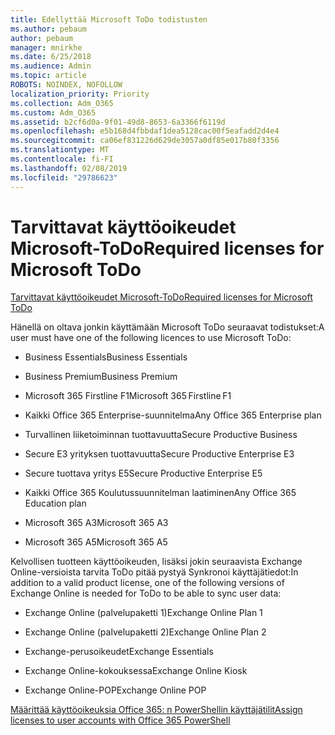 ```yaml
---
title: Edellyttää Microsoft ToDo todistusten
ms.author: pebaum
author: pebaum
manager: mnirkhe
ms.date: 6/25/2018
ms.audience: Admin
ms.topic: article
ROBOTS: NOINDEX, NOFOLLOW
localization_priority: Priority
ms.collection: Adm_O365
ms.custom: Adm_O365
ms.assetid: b2cf6d0a-9f01-49d8-8653-6a3366f6119d
ms.openlocfilehash: e5b168d4fbbdaf1dea5128cac00f5eafadd2d4e4
ms.sourcegitcommit: ca06ef831226d629de3057a0df85e017b80f3356
ms.translationtype: MT
ms.contentlocale: fi-FI
ms.lasthandoff: 02/08/2019
ms.locfileid: "29786623"
---
```

# <a name="required-licenses-for-microsoft-todo"></a><span data-ttu-id="7e7ad-102">Tarvittavat käyttöoikeudet Microsoft-ToDo</span><span class="sxs-lookup"><span data-stu-id="7e7ad-102">Required licenses for Microsoft ToDo</span></span>

[<span data-ttu-id="7e7ad-103">Tarvittavat käyttöoikeudet Microsoft-ToDo</span><span class="sxs-lookup"><span data-stu-id="7e7ad-103">Required licenses for Microsoft ToDo</span></span>](https://support.office.com/article/381e9d1b-c500-49b5-973e-890fd86528d7.aspx)
  
<span data-ttu-id="7e7ad-104">Hänellä on oltava jonkin käyttämään Microsoft ToDo seuraavat todistukset:</span><span class="sxs-lookup"><span data-stu-id="7e7ad-104">A user must have one of the following licences to use Microsoft ToDo:</span></span>
  
- <span data-ttu-id="7e7ad-105">Business Essentials</span><span class="sxs-lookup"><span data-stu-id="7e7ad-105">Business Essentials</span></span>
    
- <span data-ttu-id="7e7ad-106">Business Premium</span><span class="sxs-lookup"><span data-stu-id="7e7ad-106">Business Premium</span></span>
    
- <span data-ttu-id="7e7ad-107">Microsoft 365 Firstline F1</span><span class="sxs-lookup"><span data-stu-id="7e7ad-107">Microsoft 365 Firstline F1</span></span>
    
- <span data-ttu-id="7e7ad-108">Kaikki Office 365 Enterprise-suunnitelma</span><span class="sxs-lookup"><span data-stu-id="7e7ad-108">Any Office 365 Enterprise plan</span></span>
    
- <span data-ttu-id="7e7ad-109">Turvallinen liiketoiminnan tuottavuutta</span><span class="sxs-lookup"><span data-stu-id="7e7ad-109">Secure Productive Business</span></span>
    
- <span data-ttu-id="7e7ad-110">Secure E3 yrityksen tuottavuutta</span><span class="sxs-lookup"><span data-stu-id="7e7ad-110">Secure Productive Enterprise E3</span></span>
    
- <span data-ttu-id="7e7ad-111">Secure tuottava yritys E5</span><span class="sxs-lookup"><span data-stu-id="7e7ad-111">Secure Productive Enterprise E5</span></span>
    
- <span data-ttu-id="7e7ad-112">Kaikki Office 365 Koulutussuunnitelman laatiminen</span><span class="sxs-lookup"><span data-stu-id="7e7ad-112">Any Office 365 Education plan</span></span>
    
- <span data-ttu-id="7e7ad-113">Microsoft 365 A3</span><span class="sxs-lookup"><span data-stu-id="7e7ad-113">Microsoft 365 A3</span></span>
    
- <span data-ttu-id="7e7ad-114">Microsoft 365 A5</span><span class="sxs-lookup"><span data-stu-id="7e7ad-114">Microsoft 365 A5</span></span>
    
<span data-ttu-id="7e7ad-115">Kelvollisen tuotteen käyttöoikeuden, lisäksi jokin seuraavista Exchange Online-versioista tarvita ToDo pitää pystyä Synkronoi käyttäjätiedot:</span><span class="sxs-lookup"><span data-stu-id="7e7ad-115">In addition to a valid product license, one of the following versions of Exchange Online is needed for ToDo to be able to sync user data:</span></span> 
  
- <span data-ttu-id="7e7ad-116">Exchange Online (palvelupaketti 1)</span><span class="sxs-lookup"><span data-stu-id="7e7ad-116">Exchange Online Plan 1</span></span>
    
- <span data-ttu-id="7e7ad-117">Exchange Online (palvelupaketti 2)</span><span class="sxs-lookup"><span data-stu-id="7e7ad-117">Exchange Online Plan 2</span></span>
    
- <span data-ttu-id="7e7ad-118">Exchange-perusoikeudet</span><span class="sxs-lookup"><span data-stu-id="7e7ad-118">Exchange Essentials</span></span>
    
- <span data-ttu-id="7e7ad-119">Exchange Online-kokouksessa</span><span class="sxs-lookup"><span data-stu-id="7e7ad-119">Exchange Online Kiosk</span></span>
    
- <span data-ttu-id="7e7ad-120">Exchange Online-POP</span><span class="sxs-lookup"><span data-stu-id="7e7ad-120">Exchange Online POP</span></span>
    
[<span data-ttu-id="7e7ad-121">Määrittää käyttöoikeuksia Office 365: n PowerShellin käyttäjätilit</span><span class="sxs-lookup"><span data-stu-id="7e7ad-121">Assign licenses to user accounts with Office 365 PowerShell</span></span>](https://docs.microsoft.com/office365/enterprise/powershell/assign-licenses-to-user-accounts-with-office-365-powershell )
  

